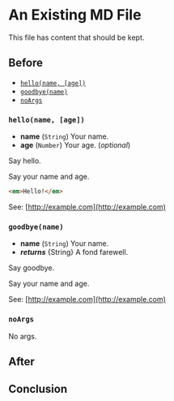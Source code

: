 # An Existing MD File

This file has content that should be kept.

## Before

* [`hello(name, [age])`](#hello-name-age-)
* [`goodbye(name)`](#goodbye-name-)
* [`noArgs`](#noargs)

### `hello(name, [age])`
* **name** (`String`) Your name.
* **age** (`Number`) Your age. (_optional_)

Say hello.

Say your name and age.

```html
<em>Hello!</em>
```

See: [http://example.com](http://example.com)

### `goodbye(name)`
* **name** (`String`) Your name.
* **_returns_** {String} A fond farewell.

Say goodbye.

Say your name and age.

See: [http://example.com](http://example.com)

### `noArgs`

No args.

## After

## Conclusion
